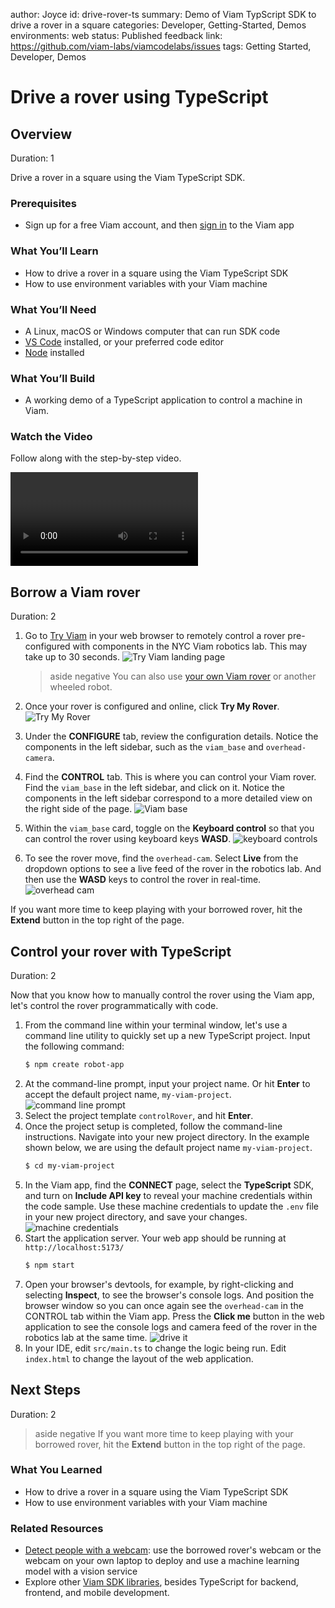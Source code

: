 author: Joyce
id: drive-rover-ts
summary: Demo of Viam TypScript SDK to drive a rover in a square
categories: Developer, Getting-Started, Demos
environments: web
status: Published
feedback link: https://github.com/viam-labs/viamcodelabs/issues
tags: Getting Started, Developer, Demos

# Drive a rover using TypeScript

<!-- ------------------------ -->

## Overview

Duration: 1

Drive a rover in a square using the Viam TypeScript SDK.

### Prerequisites

- Sign up for a free Viam account, and then [sign in](https://app.viam.com/fleet/locations/) to the Viam app

### What You’ll Learn

- How to drive a rover in a square using the Viam TypeScript SDK
- How to use environment variables with your Viam machine

### What You’ll Need

- A Linux, macOS or Windows computer that can run SDK code
- [VS Code](https://code.visualstudio.com/download) installed, or your preferred code editor
- [Node](https://www.python.org/downloads/) installed

### What You’ll Build

- A working demo of a TypeScript application to control a machine in Viam.

### Watch the Video

Follow along with the step-by-step video.

<video id="VrVqYuKx9ro"></video>

<!-- ------------------------ -->

## Borrow a Viam rover

Duration: 2

1. Go to [Try Viam](https://app.viam.com/try) in your web browser to remotely control a rover pre-configured with components in the NYC Viam robotics lab. This may take up to 30 seconds.
   ![Try Viam landing page](assets/tryViam.png)

   > aside negative
   > You can also use [your own Viam rover](https://docs.viam.com/appendix/try-viam/rover-resources/) or another wheeled robot.

1. Once your rover is configured and online, click **Try My Rover**.
   ![Try My Rover](assets/tryMyRover.png)
1. Under the **CONFIGURE** tab, review the configuration details. Notice the components in the left sidebar, such as the `viam_base` and `overhead-camera`.
1. Find the **CONTROL** tab. This is where you can control your Viam rover. Find the `viam_base` in the left sidebar, and click on it. Notice the components in the left sidebar correspond to a more detailed view on the right side of the page.
   ![Viam base](assets/viamBase.png)
1. Within the `viam_base` card, toggle on the **Keyboard control** so that you can control the rover using keyboard keys **WASD**.
   ![keyboard controls](assets/keyboard.png)
1. To see the rover move, find the `overhead-cam`. Select **Live** from the dropdown options to see a live feed of the rover in the robotics lab. And then use the **WASD** keys to control the rover in real-time.
   ![overhead cam](assets/wasd.png)

If you want more time to keep playing with your borrowed rover, hit the **Extend** button in the top right of the page.

<!-- ------------------------ -->

## Control your rover with TypeScript

Duration: 2

Now that you know how to manually control the rover using the Viam app, let's control the rover programmatically with code.

1. From the command line within your terminal window, let's use a command line utility to quickly set up a new TypeScript project. Input the following command:
   ```bash
   $ npm create robot-app
   ```
1. At the command-line prompt, input your project name. Or hit **Enter** to accept the default project name, `my-viam-project`.
   ![command line prompt](assets/myViamProject.png)
1. Select the project template `controlRover`, and hit **Enter**.
1. Once the project setup is completed, follow the command-line instructions. Navigate into your new project directory. In the example shown below, we are using the default project name `my-viam-project`.
   ```bash
   $ cd my-viam-project
   ```
1. In the Viam app, find the **CONNECT** page, select the **TypeScript** SDK, and turn on **Include API key** to reveal your machine credentials within the code sample. Use these machine credentials to update the `.env` file in your new project directory, and save your changes.
   ![machine credentials](assets/viamMachineCredentials.png)
1. Start the application server. Your web app should be running at `http://localhost:5173/`
   ```bash
   $ npm start
   ```
1. Open your browser's devtools, for example, by right-clicking and selecting **Inspect**, to see the browser's console logs. And position the browser window so you can once again see the `overhead-cam` in the CONTROL tab within the Viam app. Press the **Click me** button in the web application to see the console logs and camera feed of the rover in the robotics lab at the same time.
   ![drive it](assets/driveIt.png)
1. In your IDE, edit `src/main.ts` to change the logic being run. Edit `index.html` to change the layout of the web application.

<!-- ------------------------ -->

## Next Steps

Duration: 2

> aside negative
> If you want more time to keep playing with your borrowed rover, hit the **Extend** button in the top right of the page.

### What You Learned

- How to drive a rover in a square using the Viam TypeScript SDK
- How to use environment variables with your Viam machine

### Related Resources

- [Detect people with a webcam](https://docs.viam.com/get-started/detect-people/): use the borrowed rover's webcam or the webcam on your own laptop to deploy and use a machine learning model with a vision service
- Explore other [Viam SDK libraries](https://docs.viam.com/sdks/), besides TypeScript for backend, frontend, and mobile development.
